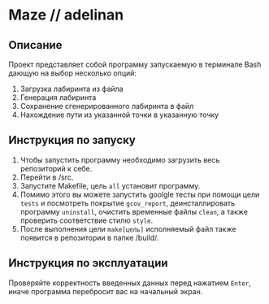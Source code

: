 # Maze // adelinan   

## Описание 

Проект представляет собой программу запускаемую в терминале Bash дающую на выбор несколько опций:
1. Загрузка лабиринта из файла
2. Генерация лабиринта
3. Сохранение сгенерированного лабиринта в файл
4. Нахождение пути из указанной точки в указанную точку

## Инструкция по запуску 

1. Чтобы запустить программу необходимо загрузить весь репозиторий к себе. 
2. Перейти в /src. 
3. Запустите Makefile, цель ```all``` установит программу.
4. Помимо этого вы можете запустить goolgle тесты при помощи цели ```tests``` и посмотреть покрытие ```gcov_report```, деинсталлировать программу ```uninstall```, очистить временные файлы ```clean```, а также проверить соответствие стилю  ```style```.
5. После выполнения цели ```make[цель]``` исполняемый файл также появится в репозитории в папке /build/.

## Инструкция по эксплуатации 

Проверяйте корректность введенных данных перед нажатием ```Enter```, иначе программа перебросит вас на начальный экран.
